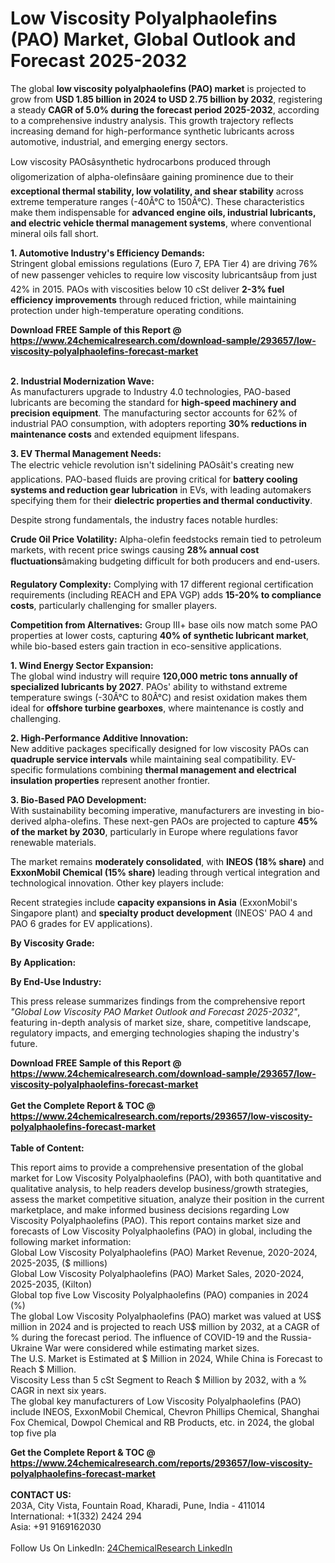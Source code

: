 <h1>Low Viscosity Polyalphaolefins (PAO) Market, Global Outlook and Forecast 2025-2032</h1><p>The global <strong>low viscosity polyalphaolefins (PAO) market</strong> is projected to grow from <strong>USD 1.85 billion in 2024 to USD 2.75 billion by 2032</strong>, registering a steady <strong>CAGR of 5.0% during the forecast period 2025-2032</strong>, according to a comprehensive industry analysis. This growth trajectory reflects increasing demand for high-performance synthetic lubricants across automotive, industrial, and emerging energy sectors.</p><p>Low viscosity PAOsâsynthetic hydrocarbons produced through oligomerization of alpha-olefinsâare gaining prominence due to their <strong>exceptional thermal stability, low volatility, and shear stability</strong> across extreme temperature ranges (-40Â°C to 150Â°C). These characteristics make them indispensable for <strong>advanced engine oils, industrial lubricants, and electric vehicle thermal management systems</strong>, where conventional mineral oils fall short.</p><p><strong>1. Automotive Industry's Efficiency Demands:</strong><br>
Stringent global emissions regulations (Euro 7, EPA Tier 4) are driving 76% of new passenger vehicles to require low viscosity lubricantsâup from just 42% in 2015. PAOs with viscosities below 10 cSt deliver <strong>2-3% fuel efficiency improvements</strong> through reduced friction, while maintaining protection under high-temperature operating conditions.</p><div><b>Download FREE Sample of this Report @ 
            <a href="https://www.24chemicalresearch.com/download-sample/293657/low-viscosity-polyalphaolefins-forecast-market">
            https://www.24chemicalresearch.com/download-sample/293657/low-viscosity-polyalphaolefins-forecast-market</a></b></div><br><p><strong>2. Industrial Modernization Wave:</strong><br>
As manufacturers upgrade to Industry 4.0 technologies, PAO-based lubricants are becoming the standard for <strong>high-speed machinery and precision equipment</strong>. The manufacturing sector accounts for 62% of industrial PAO consumption, with adopters reporting <strong>30% reductions in maintenance costs</strong> and extended equipment lifespans.</p><p><strong>3. EV Thermal Management Needs:</strong><br>
The electric vehicle revolution isn't sidelining PAOsâit's creating new applications. PAO-based fluids are proving critical for <strong>battery cooling systems and reduction gear lubrication</strong> in EVs, with leading automakers specifying them for their <strong>dielectric properties and thermal conductivity</strong>.</p><p>Despite strong fundamentals, the industry faces notable hurdles:</p><p><strong>Crude Oil Price Volatility:</strong> Alpha-olefin feedstocks remain tied to petroleum markets, with recent price swings causing <strong>28% annual cost fluctuations</strong>âmaking budgeting difficult for both producers and end-users.</p><p><strong>Regulatory Complexity:</strong> Complying with 17 different regional certification requirements (including REACH and EPA VGP) adds <strong>15-20% to compliance costs</strong>, particularly challenging for smaller players.</p><p><strong>Competition from Alternatives:</strong> Group III+ base oils now match some PAO properties at lower costs, capturing <strong>40% of synthetic lubricant market</strong>, while bio-based esters gain traction in eco-sensitive applications.</p><p><strong>1. Wind Energy Sector Expansion:</strong><br>
The global wind industry will require <strong>120,000 metric tons annually of specialized lubricants by 2027</strong>. PAOs' ability to withstand extreme temperature swings (-30Â°C to 80Â°C) and resist oxidation makes them ideal for <strong>offshore turbine gearboxes</strong>, where maintenance is costly and challenging.</p><p><strong>2. High-Performance Additive Innovation:</strong><br>
New additive packages specifically designed for low viscosity PAOs can <strong>quadruple service intervals</strong> while maintaining seal compatibility. EV-specific formulations combining <strong>thermal management and electrical insulation properties</strong> represent another frontier.</p><p><strong>3. Bio-Based PAO Development:</strong><br>
With sustainability becoming imperative, manufacturers are investing in bio-derived alpha-olefins. These next-gen PAOs are projected to capture <strong>45% of the market by 2030</strong>, particularly in Europe where regulations favor renewable materials.</p><p>The market remains <strong>moderately consolidated</strong>, with <strong>INEOS (18% share)</strong> and <strong>ExxonMobil Chemical (15% share)</strong> leading through vertical integration and technological innovation. Other key players include:</p><p>Recent strategies include <strong>capacity expansions in Asia</strong> (ExxonMobil's Singapore plant) and <strong>specialty product development</strong> (INEOS' PAO 4 and PAO 6 grades for EV applications).</p><p><strong>By Viscosity Grade:</strong></p><p><strong>By Application:</strong></p><p><strong>By End-Use Industry:</strong></p><p>This press release summarizes findings from the comprehensive report <em>"Global Low Viscosity PAO Market Outlook and Forecast 2025-2032"</em>, featuring in-depth analysis of market size, share, competitive landscape, regulatory impacts, and emerging technologies shaping the industry's future.</p><div><b>Download FREE Sample of this Report @ 
            <a href="https://www.24chemicalresearch.com/download-sample/293657/low-viscosity-polyalphaolefins-forecast-market">
            https://www.24chemicalresearch.com/download-sample/293657/low-viscosity-polyalphaolefins-forecast-market</a></b></div><br><div><b>Get the Complete Report & TOC @ 
            <a href="https://www.24chemicalresearch.com/reports/293657/low-viscosity-polyalphaolefins-forecast-market">
            https://www.24chemicalresearch.com/reports/293657/low-viscosity-polyalphaolefins-forecast-market</a></b></div><br>
            <b>Table of Content:</b><p>This report aims to provide a comprehensive presentation of the global market for Low Viscosity Polyalphaolefins (PAO), with both quantitative and qualitative analysis, to help readers develop business/growth strategies, assess the market competitive situation, analyze their position in the current marketplace, and make informed business decisions regarding Low Viscosity Polyalphaolefins (PAO). This report contains market size and forecasts of Low Viscosity Polyalphaolefins (PAO) in global, including the following market information:<br />
Global Low Viscosity Polyalphaolefins (PAO) Market Revenue, 2020-2024, 2025-2035, ($ millions)<br />
Global Low Viscosity Polyalphaolefins (PAO) Market Sales, 2020-2024, 2025-2035, (Kilton)<br />
Global top five Low Viscosity Polyalphaolefins (PAO) companies in 2024 (%)<br />
The global Low Viscosity Polyalphaolefins (PAO) market was valued at US$ million in 2024 and is projected to reach US$ million by 2032, at a CAGR of % during the forecast period. The influence of COVID-19 and the Russia-Ukraine War were considered while estimating market sizes.<br />
The U.S. Market is Estimated at $ Million in 2024, While China is Forecast to Reach $ Million.<br />
Viscosity Less than 5 cSt Segment to Reach $ Million by 2032, with a % CAGR in next six years.<br />
The global key manufacturers of Low Viscosity Polyalphaolefins (PAO) include INEOS, ExxonMobil Chemical, Chevron Phillips Chemical, Shanghai Fox Chemical, Dowpol Chemical and RB Products, etc. in 2024, the global top five pla</p><div><b>Get the Complete Report & TOC @ 
            <a href="https://www.24chemicalresearch.com/reports/293657/low-viscosity-polyalphaolefins-forecast-market">
            https://www.24chemicalresearch.com/reports/293657/low-viscosity-polyalphaolefins-forecast-market</a></b></div><br><b>CONTACT US:</b><br>
            203A, City Vista, Fountain Road, Kharadi, Pune, India - 411014<br>
            International: +1(332) 2424 294<br>
            Asia: +91 9169162030 <br><br>
            Follow Us On LinkedIn: <a href="https://www.linkedin.com/company/24chemicalresearch/">24ChemicalResearch LinkedIn</a>